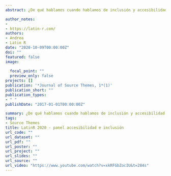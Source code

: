```yaml
---
abstract: ¿De qué hablamos cuando hablamos de inclusión y accesibilidad en el mundo de la tecnología?

author_notes:
- 
- https://latin-r.com/
authors:
- Andrea
- Latin R
date: "2020-10-09T00:00:00Z"
doi: ""
featured: false
image:
  
  focal_point: ""
  preview_only: false
projects: []
publication: '*Journal of Source Themes, 1*(1)'
publication_short: ""
publication_types:
- " "
publishDate: "2017-01-01T00:00:00Z"

summary: ¿De qué hablamos cuando hablamos de inclusión y accesibilidad en el mundo de la tecnología?
tags:
- Source Themes
title: LatinR 2020 - panel accesibilidad e inclusión
url_code: ""
url_dataset: ""
url_pdf: ""
url_poster: ""
url_project: ""
url_slides: ""
url_source: ""
url_video: "https://www.youtube.com/watch?v=xkRFGbZocIU&t=284s"
---
```



